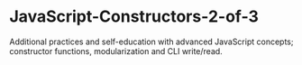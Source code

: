 # JavaScript-Constructors-2-of-3
Additional practices and self-education with advanced JavaScript concepts; constructor functions, modularization and CLI write/read.

